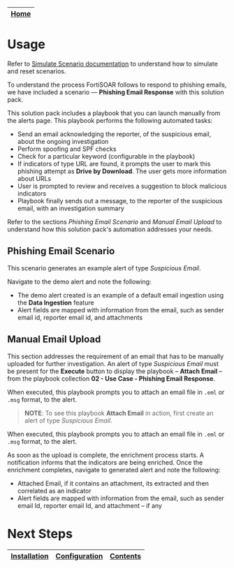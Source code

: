 | [Home](../README.md) |
|----------------------|
# Usage

Refer to [Simulate Scenario documentation](https://github.com/fortinet-fortisoar/solution-pack-soc-simulator/blob/develop/docs/usage.md) to understand how to simulate and reset scenarios.

To understand the process FortiSOAR follows to respond to phishing emails, we have included a scenario &mdash; **Phishing Email Response** with this solution pack. 

This solution pack includes a playbook that you can launch manually from the alerts page. This playbook performs the following automated tasks:

- Send an email acknowledging the reporter, of the suspicious email, about the ongoing investigation 
- Perform spoofing and SPF checks
- Check for a particular keyword (configurable in the playbook)
- If indicators of type URL are found, it prompts the user to mark this phishing attempt as **Drive by Download**. The user gets more information about URLs
- User is prompted to review and receives a suggestion to block malicious indicators
- Playbook finally sends out a message, to the reporter of the suspicious email, with an investigation summary

Refer to the sections *Phishing Email Scenario* and *Manual Email Upload* to understand how this solution pack's automation addresses your needs.

## Phishing Email Scenario
This scenario generates an example alert of type *Suspicious Email*.

Navigate to the demo alert and note the following:

- The demo alert created is an example of a default email ingestion using the **Data Ingestion** feature
- Alert fields are mapped with information from the email, such as sender email id, reporter email id, and attachments

## Manual Email Upload

This section addresses the requirement of an email that has to be manually uploaded for further investigation. An alert of type *Suspicious Email* must be present for the **Execute** button to display the playbook &ndash; **Attach Email** &ndash; from the playbook collection **02 - Use Case - Phishing Email Response**.

When executed, this playbook prompts you to attach an email file in `.eml` or `.msg` format, to the alert.

>**NOTE**: To see this playbook **Attach Email** in action, first create an alert of type *Suspicious Email*.

When executed, this playbook prompts you to attach an email file in `.eml` or `.msg` format, to the alert.

As soon as the upload is complete, the enrichment process starts. A notification informs that the indicators are being enriched. Once the enrichment completes, navigate to generated alert and note the following:
- Attached  Email, if it contains an attachment, its extracted and then correlated as an indicator 
- Alert fields are mapped with information from the email, such as sender email Id, reporter email Id, and attachment &ndash; if any

# Next Steps
| [Installation](./setup.md#installation) | [Configuration](./setup.md#configuration) | [Contents](./contents.md) |
| ----------------------------------------- | ------------------------------------------- | --------------------------- |
